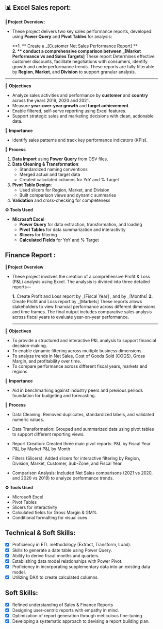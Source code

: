 ## 📊 Excel Sales report:

**🧾Project Overview:**

- These project delivers two key sales performance reports, developed using **Power Query** and **Pivot Tables** for analysis:
  
  **1. ** Create a _[Customer Net Sales Performance Report] **  
  **2. ** conduct a comprehensive comparison between _[Market Performance vs and Sales Targets]**
  These report Determines effective customer discounts, facilitate negotiations with consumers, identify growth and underperformance trends. These reports are fully filterable   by **Region**, **Market**, and **Division** to support granular analysis. 

---  

**🎯 Objectives**

- Analyze sales activities and performance by **customer** and **country** across the years 2019, 2020 and 2021.
- Measure **year-over-year growth** and **target achievement**.
- Enable filtered, self-serve reporting using Excel features.
- Support strategic sales and marketing decisions with clean, actionable data.

**📌 Importance**

- Identify sales patterns and track key performance indicators (KPIs).

**🔄 Process**

1. **Data Import** using **Power Query** from CSV files.
2. **Data Cleaning & Transformation**:
   - Standardized naming conventions
   - Merged actual and target data
   - Created calculated columns for YoY and % Target
3. **Pivot Table Design**:
   - Used slicers for Region, Market, and Division
   - Built comparison views and dynamic summaries
4. **Validation** and cross-checking for completeness

**⚙️ Tools Used**

- **Microsoft Excel**
  - **Power Query** for data extraction, transformation, and loading
  - **Pivot Tables** for data summarization and interactivity
  - **Slicers** for filtering
  - **Calculated Fields** for YoY and % Target

## Finance Report :

**🧾Project Overview**

- These project involves the creation of a comprehensive Profit & Loss (P&L) analysis using Excel. The analysis is divided into three detailed reports—

  **1.** Create Profit and Loss report by _[Fiscal Year] , and by _[Months] 
  **2.** Create Profit and Loss report by _[Markets] 
  These reports allows stakeholders to view financial performance across different dimensions and time frames. The final output includes comparative sales analysis across   fiscal years to evaluate year-on-year performance.

  ---

**🎯 Objectives**

- To provide a structured and interactive P&L analysis to support financial decision-making.
- To enable dynamic filtering across multiple business dimensions.
- To analyze trends in Net Sales, Cost of Goods Sold (COGS), Gross Margin, and profitability over time.
- To compare performance across different fiscal years, markets and regions.

**📌 Importance**

- Aid in benchmarking against industry peers and previous periods foundation for budgeting and forecasting.

**🔄 Process**

- Data Cleaning: Removed duplicates, standardized labels, and validated numeric values.
- Data Transformation: Grouped and summarized data using pivot tables to support different reporting views.
- Report Creation:
  Created three main pivot reports:
  P&L by Fiscal Year
  P&L by Market
  P&L by Month

- Filters (Slicers): Added slicers for interactive filtering by Region, Division, Market, Customer, Sub-Zone, and Fiscal Year.
- Comparison Analysis: Included Net Sales comparisons (2021 vs 2020, and 2020 vs 2019) to analyze performance trends.

**⚙️ Tools Used**
- Microsoft Excel
- Pivot Tables
- Slicers for interactivity
- Calculated fields for Gross Margin & GM%
- Conditional formatting for visual cues

## Technical & Soft Skills:
- [x]	Proficiency in ETL methodology (Extract, Transform, Load).
- [x]	Skills to generate a date table using Power Query.
- [x]	Ability to derive fiscal months and quarters.
- [x]	Establishing data model relationships with Power Pivot.
- [x]	Proficiency in incorporating supplementary data into an existing data model.
- [x]	Utilizing DAX to create calculated columns.

## Soft Skills:
- [x]	Refined understanding of Sales & Finance Reports
- [x]	Designing user-centric reports with empathy in mind.
- [x]	Optimization of report generation through meticulous fine-tuning.
- [x]	Developing a systematic approach to devising a report building plan.
